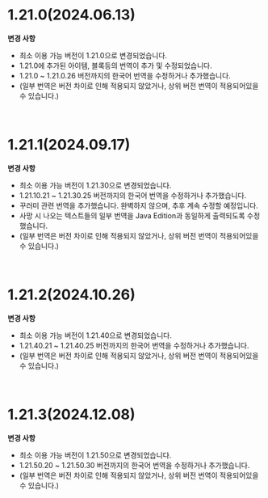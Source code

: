 # 1.21.0(2024.06.13)  
**변경 사항**  
  - 최소 이용 가능 버전이 1.21.0으로 변경되었습니다.
  - 1.21.0에 추가된 아이템, 블록등의 번역이 추가 및 수정되었습니다.
  - 1.21.0 ~ 1.21.0.26 버전까지의 한국어 번역을 수정하거나 추가했습니다.
  - (일부 번역은 버전 차이로 인해 적용되지 않았거나, 상위 버전 번역이 적용되어있을 수 있습니다.)
  
<br>
  
# 1.21.1(2024.09.17)  
**변경 사항**  
  - 최소 이용 가능 버전이 1.21.30으로 변경되었습니다.
  - 1.21.10.21 ~ 1.21.30.25 버전까지의 한국어 번역을 수정하거나 추가했습니다.
  - 꾸러미 관련 번역을 추가했습니다. 완벽하지 않으며, 추후 계속 수정할 예정입니다.
  - 사망 시 나오는 텍스트들의 일부 번역을 Java Edition과 동일하게 출력되도록 수정했습니다.
  - (일부 번역은 버전 차이로 인해 적용되지 않았거나, 상위 버전 번역이 적용되어있을 수 있습니다.)
  
<br>
  
# 1.21.2(2024.10.26)  
**변경 사항**  
  - 최소 이용 가능 버전이 1.21.40으로 변경되었습니다.
  - 1.21.40.21 ~ 1.21.40.25 버전까지의 한국어 번역을 수정하거나 추가했습니다.
  - (일부 번역은 버전 차이로 인해 적용되지 않았거나, 상위 버전 번역이 적용되어있을 수 있습니다.)
  
<br>
  
# 1.21.3(2024.12.08)  
**변경 사항**  
  - 최소 이용 가능 버전이 1.21.50으로 변경되었습니다.
  - 1.21.50.20 ~ 1.21.50.30 버전까지의 한국어 번역을 수정하거나 추가했습니다.
  - (일부 번역은 버전 차이로 인해 적용되지 않았거나, 상위 버전 번역이 적용되어있을 수 있습니다.)